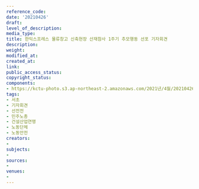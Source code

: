 ```yaml
---
reference_code: 
date: '20210426'
draft: 
level_of_description: 
media_type: 
title: 한익스프레스 물류창고 신축현장 산재참사 1주기 추모행동 선포 기자회견
description: 
weight: 
modified_at: 
created_at: 
link: 
public_access_status: 
copyright_status: 
components:
- https://kctu-photo.s3.ap-northeast-2.amazonaws.com/2021년/4월/20210426-한익스프레스+물류창고+신축현장+산재참사+1주기+추모행동+선포+기자회견_서초_기자회견_선전전_민주노총_건설산업연맹_노동단체_노동안전/_1DX0117.jpg
tags:
- 서초
- 기자회견
- 선전전
- 민주노총
- 건설산업연맹
- 노동단체
- 노동안전
creators:
- 
subjects:
- 
sources:
- 
venues:
- 
---
```


